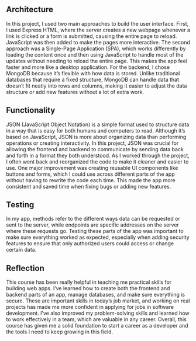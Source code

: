 ## Architecture

In this project, I used two main approaches to build the user interface. 
First, I used Express HTML, where the server creates a new webpage whenever a link is clicked 
or a form is submitted, causing the entire page to reload. JavaScript was then added 
to make the pages more interactive. The second approach was a Single-Page Application (SPA), 
which works differently by loading the content once and then using JavaScript to handle 
most of the updates without needing to reload the entire page. This makes the app feel faster 
and more like a desktop application. For the backend, I chose MongoDB because it’s flexible 
with how data is stored. Unlike traditional databases that require a fixed structure, 
MongoDB can handle data that doesn’t fit neatly into rows and columns, 
making it easier to adjust the data structure or add new features without a lot of extra work.

## Functionality
JSON (JavaScript Object Notation) is a simple format used to structure data 
in a way that is easy for both humans and computers to read. Although it’s based on JavaScript, 
JSON is more about organizing data than performing operations or creating interactivity. 
In this project, JSON was crucial for allowing the frontend and backend to communicate 
by sending data back and forth in a format they both understood. As I worked through the project, 
I often went back and reorganized the code to make it cleaner and easier to use. 
One major improvement was creating reusable UI components like buttons and forms, 
which I could use across different parts of the app without having to rewrite the code each time. 
This made the app more consistent and saved time when fixing bugs or adding new features.

## Testing
In my app, methods refer to the different ways data can be requested or sent to the server, 
while endpoints are specific addresses on the server where these requests go. 
Testing these parts of the app was important to make sure everything worked as expected, 
especially when adding security features to ensure that only authorized users could access or change certain data.

## Reflection
This course has been really helpful in teaching me practical skills for building web apps. 
I’ve learned how to create both the frontend and backend parts of an app, manage databases, 
and make sure everything is secure. These are important skills in today’s job market, and 
working on real projects has made me more confident in applying for jobs in software development.
I’ve also improved my problem-solving skills and learned how to work effectively in a team, 
which are valuable in any career. Overall, this course has given me a solid foundation to start
a career as a developer and the tools I need to keep growing in this field.
